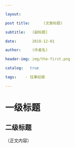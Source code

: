 ```yaml
---

layout:     

post title:      (文章标题) 

subtitle:   (副标题) 

date:       2018-12-01 

author:     (作者名) 

header-img: img/the-first.png 

catalog:   true 

tags:    - 往事如烟 

---
```


# 一级标题 

## 二级标题 

（正文内容）



